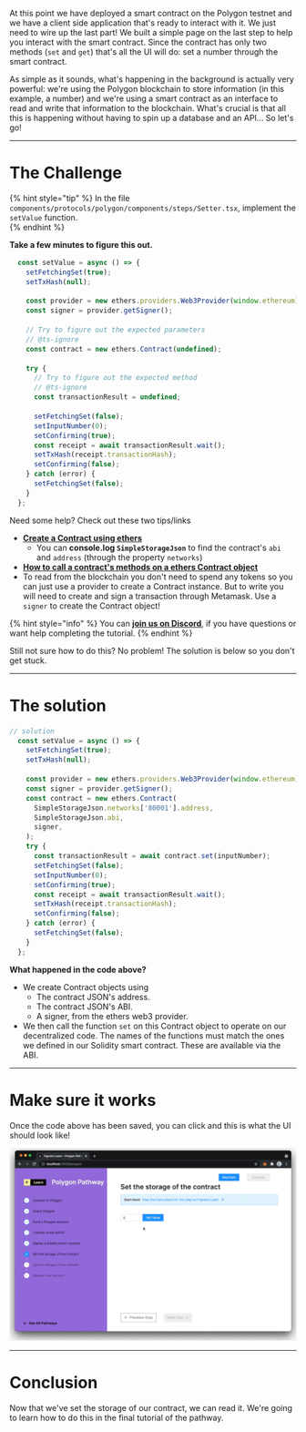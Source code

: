 At this point we have deployed a smart contract on the Polygon testnet and we have a client side application that's ready to interact with it. We just need to wire up the last part! We built a simple page on the last step to help you interact with the smart contract. Since the contract has only two methods (`set` and `get`) that's all the UI will do: set a number through the smart contract.

As simple as it sounds, what's happening in the background is actually very powerful: we're using the Polygon blockchain to store information (in this example, a number) and we're using a smart contract as an interface to read and write that information to the blockchain. What's crucial is that all this is happening without having to spin up a database and an API... So let's go!

-------------------------------------

# The Challenge

{% hint style="tip" %}
In the file `components/protocols/polygon/components/steps/Setter.tsx`, implement the `setValue` function.    
{% endhint %}

**Take a few minutes to figure this out.**

```typescript
  const setValue = async () => {
    setFetchingSet(true);
    setTxHash(null);

    const provider = new ethers.providers.Web3Provider(window.ethereum);
    const signer = provider.getSigner();

    // Try to figure out the expected parameters
    // @ts-ignore
    const contract = new ethers.Contract(undefined);

    try {
      // Try to figure out the expected method
      // @ts-ignore
      const transactionResult = undefined;

      setFetchingSet(false);
      setInputNumber(0);
      setConfirming(true);
      const receipt = await transactionResult.wait();
      setTxHash(receipt.transactionHash);
      setConfirming(false);
    } catch (error) {
      setFetchingSet(false);
    }
  };
```


Need some help? Check out these two tips/links  
* [**Create a Contract using ethers**](https://docs.ethers.io/v5/api/contract/contract/#Contract--creating) 
	* You can **console.log `SimpleStorageJson`** to find the contract's `abi` and `address` (through the property `networks`)  
* [**How to call a contract's methods on a ethers Contract object**](https://docs.ethers.io/v5/api/contract/contract/#Contract-functionsCall)  
* To read from the blockchain you don't need to spend any tokens so you can just use a provider to create a Contract instance. But to write you will need to create and sign a transaction through Metamask. Use a `signer` to create the Contract object!

{% hint style="info" %}
You can [**join us on Discord**](https://discord.gg/fszyM7K), if you have questions or want help completing the tutorial.
{% endhint %}

Still not sure how to do this? No problem! The solution is below so you don't get stuck.

-------------------------------------

# The solution

```typescript
// solution
  const setValue = async () => {
    setFetchingSet(true);
    setTxHash(null);

    const provider = new ethers.providers.Web3Provider(window.ethereum);
    const signer = provider.getSigner();
    const contract = new ethers.Contract(
      SimpleStorageJson.networks['80001'].address,
      SimpleStorageJson.abi,
      signer,
    );
    try {
      const transactionResult = await contract.set(inputNumber);
      setFetchingSet(false);
      setInputNumber(0);
      setConfirming(true);
      const receipt = await transactionResult.wait();
      setTxHash(receipt.transactionHash);
      setConfirming(false);
    } catch (error) {
      setFetchingSet(false);
    }
  };
```

**What happened in the code above?**

* We create Contract objects using
  * The contract JSON's address.
  * The contract JSON's ABI.
  * A signer, from the ethers web3 provider.
* We then call the function `set` on this Contract object to operate on our decentralized code. The names of the functions must match the ones we defined in our Solidity smart contract. These are available via the ABI.

-----------------------------

# Make sure it works

Once the code above has been saved, you can click and this is what the UI should look like!

![](../../../.gitbook/assets/pathways/polygon/polygon-setter.gif)

-------------------------------------

# Conclusion

Now that we've set the storage of our contract, we can read it. We're going to learn how to do this in the final tutorial of the pathway.
